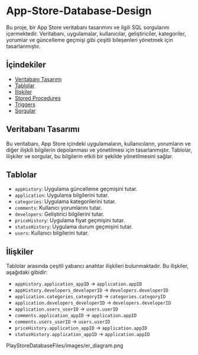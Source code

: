 # App-Store-Database-Design

Bu proje, bir App Store veritabanı tasarımını ve ilgili SQL sorgularını içermektedir. Veritabanı, uygulamalar, kullanıcılar, geliştiriciler, kategoriler, yorumlar ve güncelleme geçmişi gibi çeşitli bileşenleri yönetmek için tasarlanmıştır. 

## İçindekiler

- [Veritabanı Tasarımı](#veritabanı-tasarımı)
- [Tablolar](#tablolar)
- [İlişkiler](#ilişkiler)
- [Stored Procedures](#stored-procedures)
- [Triggers](#triggers)
- [Sorgular](#sorgular)

## Veritabanı Tasarımı

Bu veritabanı, App Store içindeki uygulamaların, kullanıcıların, yorumların ve diğer ilişkili bilgilerin depolanması ve yönetilmesi için tasarlanmıştır. Tablolar, ilişkiler ve sorgular, bu bilgilerin etkili bir şekilde yönetilmesini sağlar.

## Tablolar

- `appHistory`: Uygulama güncelleme geçmişini tutar.
- `application`: Uygulama bilgilerini tutar.
- `categories`: Uygulama kategorilerini tutar.
- `comments`: Kullanıcı yorumlarını tutar.
- `developers`: Geliştirici bilgilerini tutar.
- `priceHistory`: Uygulama fiyat geçmişini tutar.
- `statusHistory`: Uygulama durum geçmişini tutar.
- `users`: Kullanıcı bilgilerini tutar.

## İlişkiler

Tablolar arasında çeşitli yabancı anahtar ilişkileri bulunmaktadır. Bu ilişkiler, aşağıdaki gibidir:

- `appHistory.application_appID` -> `application.appID`
- `appHistory.developers_developerID` -> `developers.developerID`
- `application.categories_categoryID` -> `categories.categoryID`
- `application.developers_developerID` -> `developers.developerID`
- `application.users_userID` -> `users.userID`
- `comments.application_appID` -> `application.appID`
- `comments.users_userID` -> `users.userID`
- `priceHistory.application_appID` -> `application.appID`
- `statusHistory.application_appID` -> `application.appID`

PlayStoreDatabaseFiles/images/er_diagram.png

